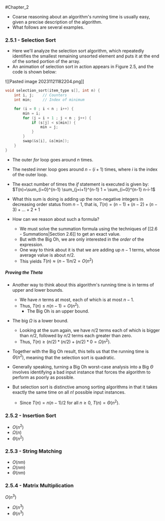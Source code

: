 #Chapter_2 
- Coarse reasoning about an algorithm's running time is usually easy, given a precise description of the algorithm.
- What follows are several examples.

### 2.5.1 - Selection Sort
- Here we'll analyze the selection sort algorithm, which repeatedly identifies the smallest remaining unsorted element and puts it at the end of the sorted portion of the array.
- An animation of selection sort in action appears in Figure 2.5, and the code is shown below:

![[Pasted image 20231121182204.png]]

```C
void selection_sort(item_type s[], int n) {
	int i, j;    // Counters
	int min;     // Index of minimum

	for (i = 0 ; i < n ; i++) {
		min = i;
		for (j = i + 1 ; j < n ; j++) {
			if (s[j] < s[min]) {
				min = j;
			}
		}
		swap(&s[i], &s[min]);
	}
}
```

- The outer *for* loop goes around *n* times.
- The nested inner loop goes around $n-(i+1)$ times, where *i* is the index of the outer loop.
- The exact number of times the *if* statement is executed is given by:
						$T(n)=\sum_{i=0}^{n-1} \sum_{j=i+1}^{n-1} 1 = \sum_{i=0}^{n-1} n-i-1$

- What this sum is doing is adding up the non-negative integers in decreasing order status from $n-1$, that is,
						$T(n)=(n-1)+(n-2)+(n-3)+...+2+1$

- How can we reason about such a formula?
	- We must solve the summation formula using the techniques of [[2.6 - Summations|Section 2.6]] to get an exact value.
	- But with the Big Oh, we are only interested in the *order* of the expression.
	- One way to think about it is that we are adding up $n-1$ terms, whose average value is about $n/2$.
	- This yields $T(n)\approx (n-1)n/2=O(n^2)$
##### Proving the Theta
- Another way to think about this algorithm's running time is in terms of upper and lower bounds.
	- We have *n* terms at most, each of which is at most $n-1$.
	- Thus, $T(n)\leq n(n-1)=O(n^2)$. 
		- The Big Oh is an upper bound.
- The big $\Omega$ is a lower bound.
	- Looking at the sum again, we have $n/2$ terms each of which is bigger than $n/2$, followed by $n/2$ terms each greater than zero.
	- Thus, $T(n)\geq (n/2)*(n/2)+(n/2)*0=\Omega (n^2)$.
- Together with the Big Oh result, this tells us that the running time is $\Theta (n^2)$, meaning that the selection sort is quadratic.

- Generally speaking, turning a Big Oh worst-case analysis into a Big $\Theta$ involves identifying a bad input instance that forces the algorithm to perform as poorly as possible.
- But selection sort is distinctive among sorting algorithms in that it takes exactly the same time on all $n!$ possible input instances.
	- Since $T(n)=n(n-1)/2$ for all $n\geq 0$, $T(n)=\Theta (n^2)$.

### 2.5.2 - Insertion Sort
- $O(n^2)$
- $\Omega (n)$
- $\Theta (n^2)$
### 2.5.3 - String Matching
- $O(nm)$
- $\Omega (nm)$
- $\Theta (nm)$

### 2.5.4 - Matrix Multiplication
 $O(n^3)$
- $\Omega (n^3)$
- $\Theta (n^3)$